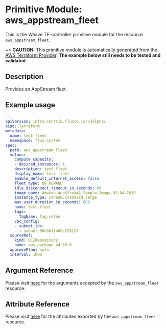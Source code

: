 
# Primitive Module: aws_appstream_fleet

This is the Weave TF-controller primitive module for the resource `aws_appstream_fleet`.

~> **CAUTION:** This primitive module is automatically generated from the [AWS Terraform Provider](https://registry.terraform.io/providers/hashicorp/aws/latest/docs/resources/appstream_fleet). **The example below still needs to be tested and validated**.

## Description

Provides an AppStream fleet.

## Example usage

```yaml
---
apiVersion: infra.contrib.fluxcd.io/v1alpha1
kind: Terraform
metadata:
  name: test-fleet
  namespace: flux-system
spec:
  path: aws_appstream_fleet
  values:
    compute_capacity:
    - desired_instances: 1
    description: test fleet
    display_name: test-fleet
    enable_default_internet_access: false
    fleet_type: ON_DEMAND
    idle_disconnect_timeout_in_seconds: 60
    image_name: Amazon-AppStream2-Sample-Image-02-04-2019
    instance_type: stream.standard.large
    max_user_duration_in_seconds: 600
    name: test-fleet
    tags:
      TagName: tag-value
    vpc_config:
    - subnet_ids:
      - subnet-06e9b13400c225127
  sourceRef:
    kind: OCIRepository
    name: aws-package-v4.38.0
  approvePlan: auto
  interval: 1h0m
```

## Argument Reference

Please visit [here](https://registry.terraform.io/providers/hashicorp/aws/latest/docs/resources/appstream_fleet#argument-reference) for the arguments accepted by the `aws_appstream_fleet` resource.

## Attribute Reference

Please visit [here](https://registry.terraform.io/providers/hashicorp/aws/latest/docs/resources/appstream_fleet#attributes-reference) for the attributes exported by the `aws_appstream_fleet` resource.

